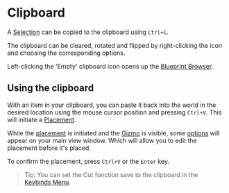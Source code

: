 # Clipboard

A [Selection](/editor/selections.md) can be copied to the clipboard using `Ctrl+C`. 

The clipboard can be cleared, rotated and flipped by right-clicking the icon and choosing the corresponding options. 

Left-clicking the 'Empty' clipboard icon opens up the [Blueprint Browser](blueprints.md).
 

## Using the clipboard

With an item in your clipboard, you can paste it back into the world in the desired location using the mouse cursor position and pressing `Ctrl+V`. This will initiate a [Placement](/editor/placement.md).

While the [placement](/editor/placement.md) is initiated and the [Gizmo](/editor/gizmos.md) is visible, some [options](/editor/placement.md#placement-options) will appear on your main view window. Which will allow you to edit the placement before it's placed.

To confirm the placement, press `Ctrl+V` or the `Enter` key.


> Tip: You can set the Cut function save to the clipboard in the [Keybinds Menu](/editor/mainmenubar/intro.md#Keybinds).
